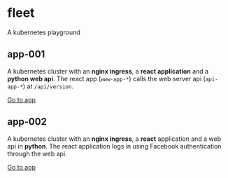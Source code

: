 # fleet

A kubernetes playground

## app-001

A kubernetes cluster with an **nginx ingress**, a **react application** and a **python web api**.
The react app (`www-app-*`) calls the web server api (`api-app-*`) at `/api/version`.

[Go to app](./app-001)

## app-002

A kubernetes cluster with an **nginx ingress**, a **react** application and a web api in **python**.
The react application logs in using Facebook authentication through the web api.

[Go to app](./app-002)